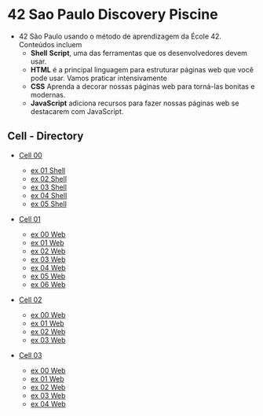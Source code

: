 
# 42 Sao Paulo Discovery Piscine 
- 42 São Paulo usando o método de aprendizagem da École 42. Conteúdos incluem
  - **Shell** **Script**, uma das ferramentas que os desenvolvedores devem usar.
  - **HTML** é a principal linguagem para estruturar páginas web que você pode usar. Vamos praticar intensivamente
  - **CSS** Aprenda a decorar nossas páginas web para torná-las bonitas e modernas.
  - **JavaScript** adiciona recursos para fazer nossas páginas web se destacarem com JavaScript.
    
## Cell - Directory
- [Cell 00](cell00)
  - [ex 01 Shell](cell00/ex01)
  - [ex 02 Shell](cell00/ex02)
  - [ex 03 Shell](cell00/ex03)
  - [ex 04 Shell](cell00/ex04)
  - [ex 05 Shell](cell00/ex05)
  
- [Cell 01](cell-01) 
  - [ex 00 Web](cell01/ex00)
  - [ex 01 Web](cell01/ex01)
  - [ex 02 Web](cell01/ex02)
  - [ex 03 Web](cell01/ex03)
  - [ex 04 Web](cell01/ex04)
  - [ex 05 Web](cell01/ex05)
  - [ex 06 Web](cell01/ex06)
 
- [Cell 02](cell-02)
  - [ex 00 Web](cell02/ex00)
  - [ex 01 Web](cell02/ex01)
  - [ex 02 Web](cell02/ex02)
  - [ex 03 Web](cell02/ex03)

- [Cell 03](cell-03)
  - [ex 00 Web](cell03/ex00)
  - [ex 01 Web](cell03/ex01)
  - [ex 02 Web](cell03/ex02)
  - [ex 03 Web](cell03/ex03)
  - [ex 04 Web](cell03/ex04)
